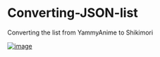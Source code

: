 # Converting-JSON-list
Converting the list from YammyAnime to Shikimori

<div style="align: center"><a href="https://ibb.co/8Mfqvwk"><img src="https://i.ibb.co/LScmjyK/image.png" alt="image" border="0"></a></div>
